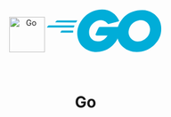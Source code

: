 <div align="center" id="top"> 
  <img src="https://ethereum.org/static/650e1a3295e7a822db63fc8c673bf48d/1be1b/eth-diamond-rainbow.webp" alt="Go" width="64" />
  <svg height="78" viewBox="0 0 207 78" width="207" xmlns="http://www.w3.org/2000/svg"><g fill="#00ADD8" fill-rule="evenodd"><path d="m16.2 24.1c-.4 0-.5-.2-.3-.5l2.1-2.7c.2-.3.7-.5 1.1-.5h35.7c.4 0 .5.3.3.6l-1.7 2.6c-.2.3-.7.6-1 .6z"/><path d="m1.1 33.3c-.4 0-.5-.2-.3-.5l2.1-2.7c.2-.3.7-.5 1.1-.5h45.6c.4 0 .6.3.5.6l-.8 2.4c-.1.4-.5.6-.9.6z"/><path d="m25.3 42.5c-.4 0-.5-.3-.3-.6l1.4-2.5c.2-.3.6-.6 1-.6h20c.4 0 .6.3.6.7l-.2 2.4c0 .4-.4.7-.7.7z"/><g transform="translate(55)"><path d="m74.1 22.3c-6.3 1.6-10.6 2.8-16.8 4.4-1.5.4-1.6.5-2.9-1-1.5-1.7-2.6-2.8-4.7-3.8-6.3-3.1-12.4-2.2-18.1 1.5-6.8 4.4-10.3 10.9-10.2 19 .1 8 5.6 14.6 13.5 15.7 6.8.9 12.5-1.5 17-6.6.9-1.1 1.7-2.3 2.7-3.7-3.6 0-8.1 0-19.3 0-2.1 0-2.6-1.3-1.9-3 1.3-3.1 3.7-8.3 5.1-10.9.3-.6 1-1.6 2.5-1.6h36.4c-.2 2.7-.2 5.4-.6 8.1-1.1 7.2-3.8 13.8-8.2 19.6-7.2 9.5-16.6 15.4-28.5 17-9.8 1.3-18.9-.6-26.9-6.6-7.4-5.6-11.6-13-12.7-22.2-1.3-10.9 1.9-20.7 8.5-29.3 7.1-9.3 16.5-15.2 28-17.3 9.4-1.7 18.4-.6 26.5 4.9 5.3 3.5 9.1 8.3 11.6 14.1.6.9.2 1.4-1 1.7z"/><path d="m107.2 77.6c-9.1-.2-17.4-2.8-24.4-8.8-5.9-5.1-9.6-11.6-10.8-19.3-1.8-11.3 1.3-21.3 8.1-30.2 7.3-9.6 16.1-14.6 28-16.7 10.2-1.8 19.8-.8 28.5 5.1 7.9 5.4 12.8 12.7 14.1 22.3 1.7 13.5-2.2 24.5-11.5 33.9-6.6 6.7-14.7 10.9-24 12.8-2.7.5-5.4.6-8 .9zm23.8-40.4c-.1-1.3-.1-2.3-.3-3.3-1.8-9.9-10.9-15.5-20.4-13.3-9.3 2.1-15.3 8-17.5 17.4-1.8 7.8 2 15.7 9.2 18.9 5.5 2.4 11 2.1 16.3-.6 7.9-4.1 12.2-10.5 12.7-19.1z" fill-rule="nonzero"/></g></g></svg>

  &#xa0;
</div>

<h1 align="center">Go</h1>
